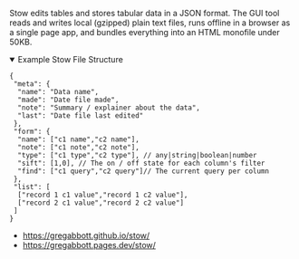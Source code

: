 Stow edits tables and stores tabular data in a JSON format. The GUI tool reads and writes local (gzipped) plain text files, runs offline in a browser as a single page app, and bundles everything into an HTML monofile under 50KB.

<details open><summary>Example Stow File Structure</summary>

```jsonc
{
 "meta": {
  "name": "Data name",
  "made": "Date file made",
  "note": "Summary / explainer about the data",
  "last": "Date file last edited"
 },
 "form": {
  "name": ["c1 name","c2 name"],
  "note": ["c1 note","c2 note"],
  "type": ["c1 type","c2 type"], // any|string|boolean|number
  "sift": [1,0], // The on / off state for each column's filter
  "find": ["c1 query","c2 query"]// The current query per column
 },
 "list": [
  ["record 1 c1 value","record 1 c2 value"],
  ["record 2 c1 value","record 2 c2 value"]
 ]
}
```
</details>

- https://gregabbott.github.io/stow/
- https://gregabbott.pages.dev/stow/
